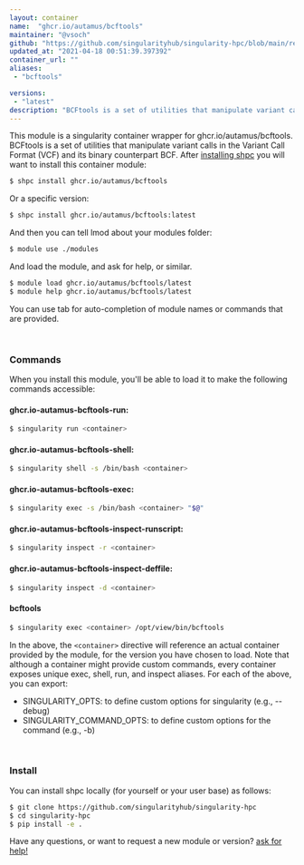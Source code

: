 ```yaml
---
layout: container
name:  "ghcr.io/autamus/bcftools"
maintainer: "@vsoch"
github: "https://github.com/singularityhub/singularity-hpc/blob/main/registry/ghcr.io/autamus/bcftools/container.yaml"
updated_at: "2021-04-18 00:51:39.397392"
container_url: ""
aliases:
 - "bcftools"

versions:
 - "latest"
description: "BCFtools is a set of utilities that manipulate variant calls in the Variant Call Format (VCF) and its binary counterpart BCF."
---
```


This module is a singularity container wrapper for ghcr.io/autamus/bcftools.
BCFtools is a set of utilities that manipulate variant calls in the Variant Call Format (VCF) and its binary counterpart BCF.
After [installing shpc](#install) you will want to install this container module:

```bash
$ shpc install ghcr.io/autamus/bcftools
```

Or a specific version:

```bash
$ shpc install ghcr.io/autamus/bcftools:latest
```

And then you can tell lmod about your modules folder:

```bash
$ module use ./modules
```

And load the module, and ask for help, or similar.

```bash
$ module load ghcr.io/autamus/bcftools/latest
$ module help ghcr.io/autamus/bcftools/latest
```

You can use tab for auto-completion of module names or commands that are provided.

<br>

### Commands

When you install this module, you'll be able to load it to make the following commands accessible:

#### ghcr.io-autamus-bcftools-run:

```bash
$ singularity run <container>
```

#### ghcr.io-autamus-bcftools-shell:

```bash
$ singularity shell -s /bin/bash <container>
```

#### ghcr.io-autamus-bcftools-exec:

```bash
$ singularity exec -s /bin/bash <container> "$@"
```

#### ghcr.io-autamus-bcftools-inspect-runscript:

```bash
$ singularity inspect -r <container>
```

#### ghcr.io-autamus-bcftools-inspect-deffile:

```bash
$ singularity inspect -d <container>
```


#### bcftools
       
```bash
$ singularity exec <container> /opt/view/bin/bcftools
```



In the above, the `<container>` directive will reference an actual container provided
by the module, for the version you have chosen to load. Note that although a container
might provide custom commands, every container exposes unique exec, shell, run, and
inspect aliases. For each of the above, you can export:

 - SINGULARITY_OPTS: to define custom options for singularity (e.g., --debug)
 - SINGULARITY_COMMAND_OPTS: to define custom options for the command (e.g., -b)

<br>
  
### Install

You can install shpc locally (for yourself or your user base) as follows:

```bash
$ git clone https://github.com/singularityhub/singularity-hpc
$ cd singularity-hpc
$ pip install -e .
```

Have any questions, or want to request a new module or version? [ask for help!](https://github.com/singularityhub/singularity-hpc/issues)